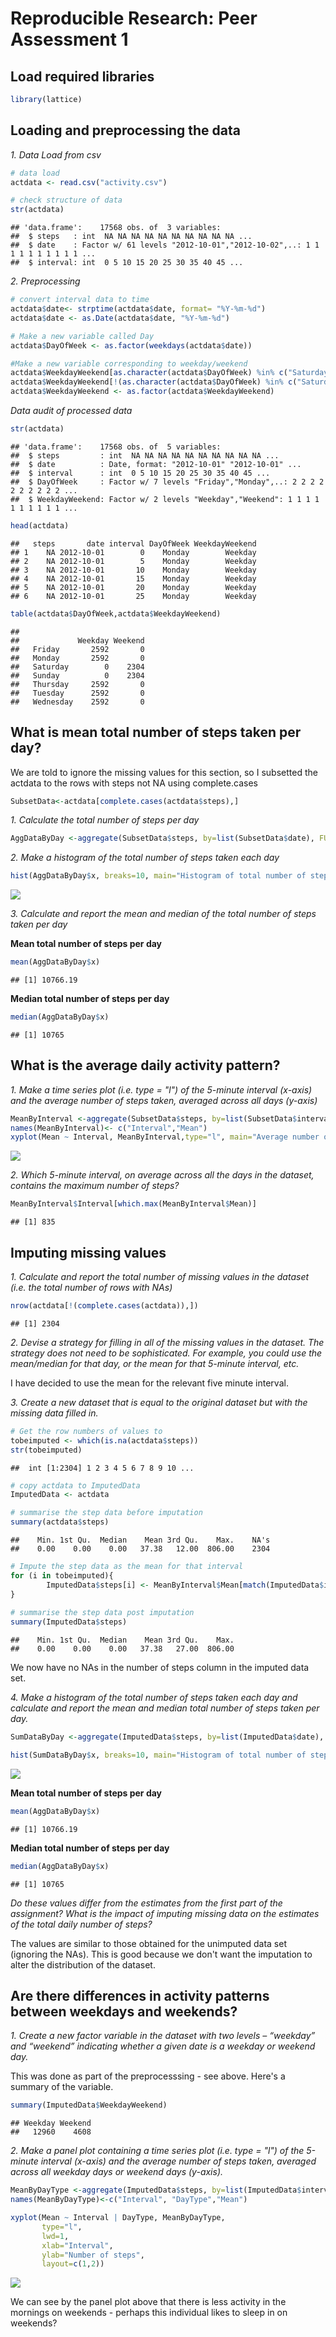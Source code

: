 # Reproducible Research: Peer Assessment 1

## Load required libraries

```r
library(lattice)
```
## Loading and preprocessing the data

*1. Data Load from csv*

```r
# data load
actdata <- read.csv("activity.csv")

# check structure of data 
str(actdata)
```

```
## 'data.frame':	17568 obs. of  3 variables:
##  $ steps   : int  NA NA NA NA NA NA NA NA NA NA ...
##  $ date    : Factor w/ 61 levels "2012-10-01","2012-10-02",..: 1 1 1 1 1 1 1 1 1 1 ...
##  $ interval: int  0 5 10 15 20 25 30 35 40 45 ...
```

*2. Preprocessing*

```r
# convert interval data to time
actdata$date<- strptime(actdata$date, format= "%Y-%m-%d")
actdata$date <- as.Date(actdata$date, "%Y-%m-%d")

# Make a new variable called Day 
actdata$DayOfWeek <- as.factor(weekdays(actdata$date))

#Make a new variable corresponding to weekday/weekend
actdata$WeekdayWeekend[as.character(actdata$DayOfWeek) %in% c("Saturday", "Sunday")] <- "Weekend"
actdata$WeekdayWeekend[!(as.character(actdata$DayOfWeek) %in% c("Saturday", "Sunday"))] <- "Weekday"
actdata$WeekdayWeekend <- as.factor(actdata$WeekdayWeekend)
```
*Data audit of processed data*

```r
str(actdata)
```

```
## 'data.frame':	17568 obs. of  5 variables:
##  $ steps         : int  NA NA NA NA NA NA NA NA NA NA ...
##  $ date          : Date, format: "2012-10-01" "2012-10-01" ...
##  $ interval      : int  0 5 10 15 20 25 30 35 40 45 ...
##  $ DayOfWeek     : Factor w/ 7 levels "Friday","Monday",..: 2 2 2 2 2 2 2 2 2 2 ...
##  $ WeekdayWeekend: Factor w/ 2 levels "Weekday","Weekend": 1 1 1 1 1 1 1 1 1 1 ...
```

```r
head(actdata)
```

```
##   steps       date interval DayOfWeek WeekdayWeekend
## 1    NA 2012-10-01        0    Monday        Weekday
## 2    NA 2012-10-01        5    Monday        Weekday
## 3    NA 2012-10-01       10    Monday        Weekday
## 4    NA 2012-10-01       15    Monday        Weekday
## 5    NA 2012-10-01       20    Monday        Weekday
## 6    NA 2012-10-01       25    Monday        Weekday
```

```r
table(actdata$DayOfWeek,actdata$WeekdayWeekend)
```

```
##            
##             Weekday Weekend
##   Friday       2592       0
##   Monday       2592       0
##   Saturday        0    2304
##   Sunday          0    2304
##   Thursday     2592       0
##   Tuesday      2592       0
##   Wednesday    2592       0
```

## What is mean total number of steps taken per day?
We are told to ignore the missing values for this section, so I subsetted the actdata to the rows with steps not NA using complete.cases


```r
SubsetData<-actdata[complete.cases(actdata$steps),]
```
*1. Calculate the total number of steps per day*

```r
AggDataByDay <-aggregate(SubsetData$steps, by=list(SubsetData$date), FUN=sum, na.rm=TRUE)
```

*2. Make a histogram of the total number of steps taken each day*

```r
hist(AggDataByDay$x, breaks=10, main="Histogram of total number of steps per day", xlab="number of steps")
```

![](PA1_template_files/figure-html/histSteps-1.png) 

*3. Calculate and report the mean and median of the total number of steps taken per day*

**Mean total number of steps per day**

```r
mean(AggDataByDay$x)
```

```
## [1] 10766.19
```

**Median total number of steps per day**


```r
median(AggDataByDay$x)
```

```
## [1] 10765
```
## What is the average daily activity pattern?

*1. Make a time series plot (i.e. type = "l") of the 5-minute interval (x-axis) and the average number of steps taken, averaged across all days (y-axis)*


```r
MeanByInterval <-aggregate(SubsetData$steps, by=list(SubsetData$interval), FUN=mean, na.rm=TRUE)
names(MeanByInterval)<- c("Interval","Mean")
xyplot(Mean ~ Interval, MeanByInterval,type="l", main="Average number of steps per 5 minute interval")
```

![](PA1_template_files/figure-html/AveDailyActivity-1.png) 


*2. Which 5-minute interval, on average across all the days in the dataset, contains the maximum number of steps?*

```r
MeanByInterval$Interval[which.max(MeanByInterval$Mean)]
```

```
## [1] 835
```
## Imputing missing values

*1. Calculate and report the total number of missing values in the dataset (i.e. the total number of rows with NAs)*


```r
nrow(actdata[!(complete.cases(actdata)),])
```

```
## [1] 2304
```

*2. Devise a strategy for filling in all of the missing values in the dataset. The strategy does not need to be sophisticated. For example, you could use the mean/median for that day, or the mean for that 5-minute interval, etc.*

I have decided to use the mean for the relevant five minute interval. 

*3. Create a new dataset that is equal to the original dataset but with the missing data filled in.*


```r
# Get the row numbers of values to 
tobeimputed <- which(is.na(actdata$steps))
str(tobeimputed)
```

```
##  int [1:2304] 1 2 3 4 5 6 7 8 9 10 ...
```

```r
# copy actdata to ImputedData
ImputedData <- actdata 

# summarise the step data before imputation
summary(actdata$steps)
```

```
##    Min. 1st Qu.  Median    Mean 3rd Qu.    Max.    NA's 
##    0.00    0.00    0.00   37.38   12.00  806.00    2304
```

```r
# Impute the step data as the mean for that interval
for (i in tobeimputed){
        ImputedData$steps[i] <- MeanByInterval$Mean[match(ImputedData$interval[i], MeanByInterval$Interval)]
}        
 
# summarise the step data post imputation        
summary(ImputedData$steps)
```

```
##    Min. 1st Qu.  Median    Mean 3rd Qu.    Max. 
##    0.00    0.00    0.00   37.38   27.00  806.00
```
We now have no NAs in the number of steps column in the imputed data set.

*4. Make a histogram of the total number of steps taken each day and calculate and report the mean and median total number of steps taken per day.*


```r
SumDataByDay <-aggregate(ImputedData$steps, by=list(ImputedData$date), FUN=sum, na.rm=TRUE)
```



```r
hist(SumDataByDay$x, breaks=10, main="Histogram of total number of steps per day", xlab="number of steps")
```

![](PA1_template_files/figure-html/histStepsImputed-1.png) 


**Mean total number of steps per day**

```r
mean(AggDataByDay$x)
```

```
## [1] 10766.19
```

**Median total number of steps per day**

```r
median(AggDataByDay$x)
```

```
## [1] 10765
```


*Do these values differ from the estimates from the first part of the assignment? What is the impact of imputing missing data on the estimates of the total daily number of steps?*

The values are similar to those obtained for the unimputed data set (ignoring the NAs).  This is good because we don't want the imputation to alter the distribution of the dataset.  

## Are there differences in activity patterns between weekdays and weekends?

*1. Create a new factor variable in the dataset with two levels – “weekday” and “weekend” indicating whether a given date is a weekday or weekend day.*

This was done as part of the preprocesssing - see above.  Here's a summary of the variable.  


```r
summary(ImputedData$WeekdayWeekend)
```

```
## Weekday Weekend 
##   12960    4608
```
*2. Make a panel plot containing a time series plot (i.e. type = "l") of the 5-minute interval (x-axis) and the average number of steps taken, averaged across all weekday days or weekend days (y-axis).*


```r
MeanByDayType <-aggregate(ImputedData$steps, by=list(ImputedData$interval,ImputedData$WeekdayWeekend), FUN=mean, na.rm=TRUE)
names(MeanByDayType)<-c("Interval", "DayType","Mean")

xyplot(Mean ~ Interval | DayType, MeanByDayType, 
       type="l", 
       lwd=1, 
       xlab="Interval", 
       ylab="Number of steps", 
       layout=c(1,2))
```

![](PA1_template_files/figure-html/Weekdays-1.png) 

We can see by the panel plot above that there is less activity in the mornings on weekends - perhaps this individual likes to sleep in on weekends?
